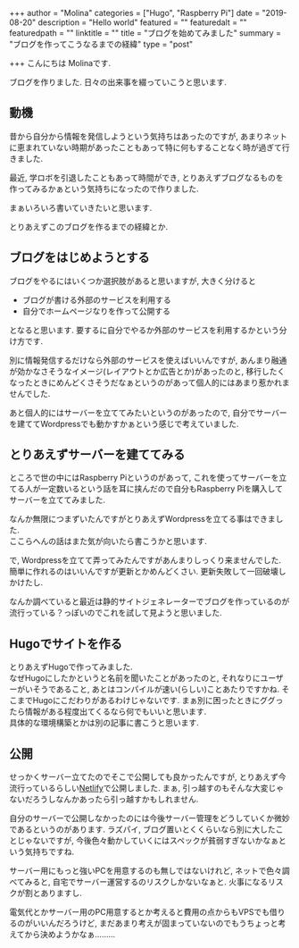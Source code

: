 +++
author = "Molina"
categories = ["Hugo", "Raspberry Pi"]
date = "2019-08-20"
description = "Hello world"
featured = ""
featuredalt = ""
featuredpath = ""
linktitle = ""
title = "ブログを始めてみました"
summary = "ブログを作ってこうなるまでの経緯"
type = "post"

+++
こんにちは
Molinaです.

ブログを作りました. 
日々の出来事を綴っていこうと思います.

## 動機
昔から自分から情報を発信しようという気持ちはあったのですが, あまりネットに恵まれていない時期があったこともあって特に何もすることなく時が過ぎて行きました.

最近, 学ロボを引退したこともあって時間ができ, とりあえずブログなるものを作ってみるかぁという気持ちになったので作りました.

まぁいろいろ書いていきたいと思います.

とりあえずこのブログを作るまでの経緯とか. 

## ブログをはじめようとする
ブログをやるにはいくつか選択肢があると思いますが, 大きく分けると

- ブログが書ける外部のサービスを利用する
- 自分でホームページなりを作って公開する

となると思います. 要するに自分でやるか外部のサービスを利用するかという分け方です.

別に情報発信するだけなら外部のサービスを使えばいいんですが, あんまり融通が効かなさそうなイメージ(レイアウトとか広告とか)があったのと, 移行したくなったときにめんどくさそうだなぁというのがあって個人的にはあまり惹かれませんでした. 

あと個人的にはサーバーを立ててみたいというのがあったので, 自分でサーバーを建ててWordpressでも動かすかぁという感じで考えていました. 

## とりあえずサーバーを建ててみる
ところで世の中にはRaspberry Piというのがあって, これを使ってサーバーを立てる人が一定数いるという話を耳に挟んだので自分もRaspberry Piを購入してサーバーを立ててみました. 

なんか無限につまずいたんですがとりあえずWordpressを立てる事はできました.  
ここらへんの話はまた気が向いたら書こうかと思います.

で, Wordpressを立てて弄ってみたんですがあんまりしっくり来ませんでした. 
簡単に作れるのはいいんですが更新とかめんどくさい. 更新失敗して一回破壊しかけたし.

なんか調べていると最近は静的サイトジェネレーターでブログを作っているのが流行っている？っぽいのでこれを試して見ようと思いました.

## Hugoでサイトを作る
とりあえずHugoで作ってみました.  
なぜHugoにしたかというと名前を聞いたことがあったのと, それなりにユーザーがいそうであること, あとはコンパイルが速い(らしい)ことあたりですかね. そこまでHugoにこだわりがあるわけじゃないです. 
まぁ別に困ったときにググったら情報がある程度出てくるなら何でもいいと思います.  
具体的な環境構築とかは別の記事に書こうと思います.

## 公開
せっかくサーバー立てたのでそこで公開しても良かったんですが, とりあえず今流行っているらしい[Netlify](https://www.netlify.com/)で公開しました. まぁ, 引っ越すのもそんな大変じゃないだろうしなんかあったら引っ越すかもしれません.

自分のサーバーで公開しなかったのには今後サーバー管理をどうしていくか微妙であるというのがあります. 
ラズパイ, ブログ置いとくくらいなら別に大したことじゃないですが, 今後色々動かしていくにはスペックが貧弱すぎないかなぁという気持ちですね.

サーバー用にもっと強いPCを用意するのも無しではないけれど, ネットで色々調べてみると, 自宅でサーバー運営するのリスクしかないなぁと. 
火事になるリスクが割とありますし. 

電気代とかサーバー用のPC用意するとか考えると費用の点からもVPSでも借りるのがいいんだろうけど, まだあまり考えが固まっていないのでもうちょっと考えてから決めようかなぁ……… 